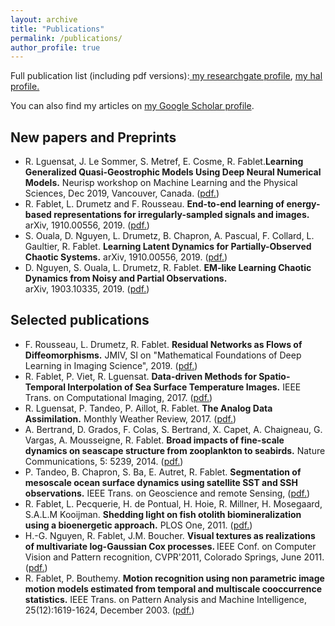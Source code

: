 ```yaml
---
layout: archive
title: "Publications"
permalink: /publications/
author_profile: true
---
```


Full publication list (including pdf versions):<u><a href= "https://www.researchgate.net/profile/Ronan_Fablet"> my researchgate profile</a></u>, <u><a href= "https://haltools.archives-ouvertes.fr/Public/afficheRequetePubli.php?idHal=ronan-fablet-all&CB_auteur=oui&CB_titre=oui&CB_article=oui&langue=Anglais&tri_exp=annee_publi&tri_exp2=typdoc&tri_exp3=date_publi&ordre_aff=TA&Fen=Aff&css=../css/VisuRubriqueEncadre.css"> my hal profile. </a> </u>


<div>  You can also find my articles on <a href="https://scholar.google.fr/citations?user=0donG7gAAAAJ">my Google Scholar profile</a>.</div>
<!--{% if author.googlescholar %}-->
<!--{% endif %}-->


## New papers and Preprints
* R. Lguensat, J. Le Sommer, S. Metref, E. Cosme, R. Fablet.**Learning Generalized Quasi-Geostrophic Models Using Deep Neural Numerical Models.** Neurisp workshop on Machine Learning and the Physical Sciences, Dec 2019, Vancouver, Canada. (<a href= "https://ml4physicalsciences.github.io/files/NeurIPS_ML4PS_2019_109.pdf">pdf.</a>)
* R. Fablet, L. Drumetz and F. Rousseau. <strong>  End-to-end learning of energy-based representations for irregularly-sampled signals and images.</strong>  arXiv, 1910.00556, 2019. (<a href= "https://arxiv.org/abs/1910.00556">pdf.</a>)
* S. Ouala, D. Nguyen, L. Drumetz, B. Chapron, A. Pascual, F. Collard, L. Gaultier, R. Fablet. <strong> Learning Latent Dynamics for Partially-Observed Chaotic Systems.</strong>  arXiv, 1910.00556, 2019. (<a href= "https://arxiv.org/abs/1907.02452">pdf.</a>)
* D. Nguyen, S. Ouala, L. Drumetz, R. Fablet. <strong>  EM-like Learning Chaotic Dynamics from Noisy and Partial Observations. </strong>  
arXiv, 1903.10335, 2019. (<a href= "https://arxiv.org/abs/1903.10335">pdf.</a>)

## Selected publications
* F. Rousseau, L. Drumetz, R. Fablet. <strong> Residual Networks as Flows of Diffeomorphisms.</strong> JMIV, SI on "Mathematical Foundations of Deep Learning in Imaging Science", 2019.  (<a href= "https://hal.archives-ouvertes.fr/hal-01796729v2/document">pdf.</a>)
* R. Fablet, P. Viet, R. Lguensat. <strong> Data-driven Methods for Spatio-Temporal Interpolation of Sea Surface Temperature Images.</strong> IEEE Trans. on Computational Imaging, 2017. (<a href= "https://www.researchgate.net/publication/319474901_Data-driven_Models_for_the_Spatio-Temporal_Interpolation_of_satellite-derived_SST_Fields">pdf.</a>)
* R. Lguensat, P. Tandeo, P. Aillot, R. Fablet. <strong> The Analog Data Assimilation.</strong> Monthly Weather Review, 2017. (<a href= "https://www.researchgate.net/publication/309742591_The_Analog_Data_Assimilation">pdf.</a>)
* A. Bertrand, D. Grados, F. Colas, S. Bertrand, X. Capet, A. Chaigneau, G. Vargas, A. Mousseigne, R. Fablet. <strong> Broad impacts of fine-scale dynamics on seascape structure from zooplankton to seabirds.</strong> Nature Communications, 5: 5239, 2014. (<a href= "https://www.nature.com/articles/ncomms6239">pdf.</a>)
* P. Tandeo, B. Chapron, S. Ba, E. Autret, R. Fablet. <strong> Segmentation of mesoscale ocean surface dynamics using satellite SST and SSH observations.</strong> IEEE Trans. on Geoscience and remote Sensing,  (<a href= "https://www.researchgate.net/publication/257818462_Segmentation_of_Mesoscale_Ocean_Surface_Dynamics_Using_Satellite_SST_and_SSH_Observations">pdf.</a>)
* R. Fablet, L. Pecquerie, H. de Pontual, H. Hoie, R. Millner, H. Mosegaard, S.A.L.M Kooijman. <strong> Shedding light on fish otolith biomineralization using a bioenergetic approach.</strong> PLOS One, 2011. (<a href= "https://journals.plos.org/plosone/article?id=10.1371/journal.pone.0027055">pdf.</a>)
* H.-G. Nguyen, R. Fablet, J.M. Boucher. <strong> Visual textures as realizations of multivariate log-Gaussian Cox processes. </strong> IEEE Conf. on Computer Vision and Pattern recognition, CVPR'2011, Colorado Springs, June 2011. (<a href= "https://www.researchgate.net/publication/224254740_Visual_textures_as_realizations_of_multivariate_log-Gaussian_Cox_processes">pdf.</a>)
* R. Fablet, P. Bouthemy. <strong> Motion recognition using non parametric image motion models estimated from temporal and multiscale cooccurrence statistics.</strong> IEEE Trans. on Pattern Analysis and Machine Intelligence, 25(12):1619-1624, December 2003. (<a href= "https://www.researchgate.net/publication/3940580_Non_parametric_motion_recognition_using_temporal_multiscale_Gibbs_models">pdf.</a>)

<!-- {% include base_path %}

{% for post in site.publications reversed %}
  {% include archive-single.html %}
{% endfor %} -->
